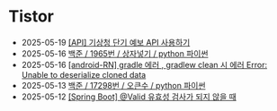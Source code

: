 # Tistor<!-- RECENT POST START -->
- 2025-05-19 [[API] 기상청 단기 예보 API 사용하기](https://seulow-down.tistory.com/364)
- 2025-05-16 [백준 / 1965번 / 상자넣기 / python 파이썬](https://seulow-down.tistory.com/363)
- 2025-05-16 [[android-RN] gradle 에러 , gradlew clean 시 에러 Error: Unable to deserialize cloned data](https://seulow-down.tistory.com/362)
- 2025-05-13 [백준 / 17298번 / 오큰수 / python 파이썬](https://seulow-down.tistory.com/361)
- 2025-05-12 [[Spring Boot] @Valid 유효성 검사가 되지 않을 때](https://seulow-down.tistory.com/360)
<!-- RECENT POST END -->